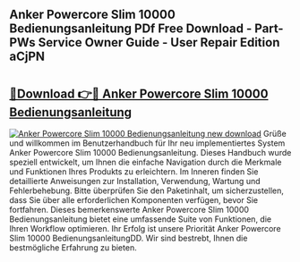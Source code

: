 ## Anker Powercore Slim 10000 Bedienungsanleitung PDf Free Download - Part-PWs Service Owner Guide - User Repair Edition aCjPN

# <h2><a href="http://df1sdqa.blite.top/?on=Anker+Powercore+Slim+10000+Bedienungsanleitung">🔗Download 👉🔴 Anker Powercore Slim 10000 Bedienungsanleitung</a></h2>

[![Anker Powercore Slim 10000 Bedienungsanleitung new download](https://i.imgur.com/lujVjoI.png)](http://df1sdqa.blite.top/?on=Anker+Powercore+Slim+10000+Bedienungsanleitung)
Grüße und willkommen im Benutzerhandbuch für Ihr neu implementiertes System Anker Powercore Slim 10000 Bedienungsanleitung. Dieses Handbuch wurde speziell entwickelt, um Ihnen die einfache Navigation durch die Merkmale und Funktionen Ihres Produkts zu erleichtern. Im Inneren finden Sie detaillierte Anweisungen zur Installation, Verwendung, Wartung und Fehlerbehebung. Bitte überprüfen Sie den Paketinhalt, um sicherzustellen, dass Sie über alle erforderlichen Komponenten verfügen, bevor Sie fortfahren. Dieses bemerkenswerte Anker Powercore Slim 10000 Bedienungsanleitung bietet eine umfassende Suite von Funktionen, die Ihren Workflow optimieren. Ihr Erfolg ist unsere Priorität Anker Powercore Slim 10000 BedienungsanleitungDD. Wir sind bestrebt, Ihnen die bestmögliche Erfahrung zu bieten.
